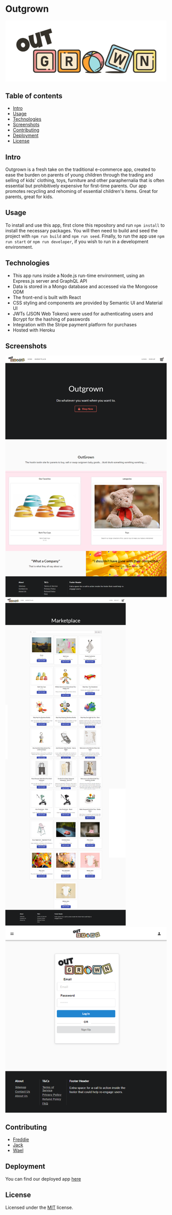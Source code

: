 # Outgrown 
![Outgrown Logo](client/public/images/outgrown.png)

## Table of contents
- [Intro](#intro)
- [Usage](#usage)
- [Technologies](#technologies)
- [Screenshots](#screenshots)
- [Contributing](#contributing)
- [Deployment](#deployment)
- [License](#license)

## Intro

Outgrown is a fresh take on the traditional e-commerce app, created to ease the burden on parents of young children through the trading and selling of kids' clothing, toys, furniture and other paraphernalia that is often essential but prohibitively expensive for first-time parents. Our app promotes recycling and rehoming of essential children's items. Great for parents, great for kids. 

## Usage

To install and use this app, first clone this repository and run `npm install` to install the necessary packages. You will then need to build and seed the project with `npm run build` and `npm run seed`. Finally, to run the app use `npm run start` or `npm run developer`, if you wish to run in a development environment. 

## Technologies

- This app runs inside a Node.js run-time environment, using an Express.js server and GraphQL API
- Data is stored in a Mongo database and accessed via the Mongoose ODM
- The front-end is built with React
- CSS styling and components are provided by Semantic UI and Material UI
- JWTs (JSON Web Tokens) were used for authenticating users and Bcrypt for the hashing of passwords
- Integration with the Stripe payment platform for purchases
- Hosted with Heroku

## Screenshots

![Homepage](client/public/images/homepage.png)
![Marketplace](client/public/images/marketplace.png)
![Login](client/public/images/login.png)

## Contributing 

- [Freddie](https://github.com/freddieb12345) 
- [Jack](https://github.com/bytemybits)
- [Wael](https://github.com/wa20)

## Deployment

You can find our deployed app [here](https://outgrown-app.herokuapp.com/)

## License

Licensed under the [MIT](https://opensource.org/licenses/MIT) license.